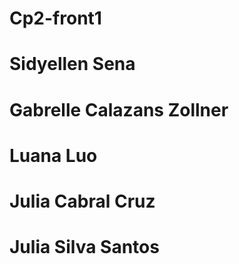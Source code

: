 # Cp2-front1
# Sidyellen Sena  
# Gabrelle Calazans Zollner
# Luana Luo
# Julia Cabral Cruz
# Julia Silva Santos
